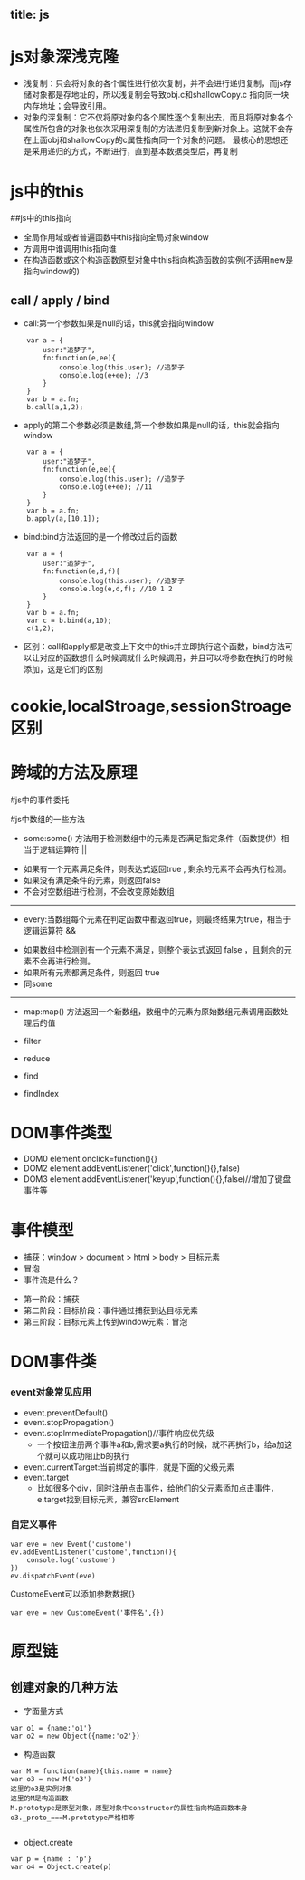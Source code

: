 title: js
---
# js对象深浅克隆
- 浅复制：只会将对象的各个属性进行依次复制，并不会进行递归复制，而js存储对象都是存地址的，所以浅复制会导致obj.c和shallowCopy.c 指向同一块内存地址；会导致引用。
- 对象的深复制：它不仅将原对象的各个属性逐个复制出去，而且将原对象各个属性所包含的对象也依次采用深复制的方法递归复制到新对象上。这就不会存在上面obj和shallowCopy的c属性指向同一个对象的问题。
最核心的思想还是采用递归的方式，不断进行，直到基本数据类型后，再复制

# js中的this
##js中的this指向
- 全局作用域或者普遍函数中this指向全局对象window
- 方调用中谁调用this指向谁
- 在构造函数或这个构造函数原型对象中this指向构造函数的实例(不适用new是指向window的)

## call / apply / bind
- call:第一个参数如果是null的话，this就会指向window
```
	var a = {
	    user:"追梦子",
	    fn:function(e,ee){
	        console.log(this.user); //追梦子
	        console.log(e+ee); //3
	    }
	}
	var b = a.fn;
	b.call(a,1,2);
```

- apply的第二个参数必须是数组,第一个参数如果是null的话，this就会指向window

```
	var a = {
	    user:"追梦子",
	    fn:function(e,ee){
	        console.log(this.user); //追梦子
	        console.log(e+ee); //11
	    }
	}
	var b = a.fn;
	b.apply(a,[10,1]);
```

- bind:bind方法返回的是一个修改过后的函数
```
	var a = {
	    user:"追梦子",
	    fn:function(e,d,f){
	        console.log(this.user); //追梦子
	        console.log(e,d,f); //10 1 2
	    }
	}
	var b = a.fn;
	var c = b.bind(a,10);
	c(1,2);
```

- 区别：call和apply都是改变上下文中的this并立即执行这个函数，bind方法可以让对应的函数想什么时候调就什么时候调用，并且可以将参数在执行的时候添加，这是它们的区别

# cookie,localStroage,sessionStroage 区别

# 跨域的方法及原理

#js中的事件委托

#js中数组的一些方法
- some:some() 方法用于检测数组中的元素是否满足指定条件（函数提供）相当于逻辑运算符 ||
 + 如果有一个元素满足条件，则表达式返回true , 剩余的元素不会再执行检测。
 + 如果没有满足条件的元素，则返回false
 + 不会对空数组进行检测，不会改变原始数组

---

- every:当数组每个元素在判定函数中都返回true，则最终结果为true，相当于逻辑运算符 &&
 + 如果数组中检测到有一个元素不满足，则整个表达式返回 false ，且剩余的元素不会再进行检测。
 + 如果所有元素都满足条件，则返回 true
 + 同some
---

- map:map() 方法返回一个新数组，数组中的元素为原始数组元素调用函数处理后的值

- filter
- reduce
- find
- findIndex

# DOM事件类型
- DOM0 element.onclick=function(){}
- DOM2 element.addEventListener('click',function(){},false)
- DOM3 element.addEventListener('keyup',function(){},false)//增加了键盘事件等

# 事件模型
- 捕获：window > document > html > body > 目标元素
- 冒泡
- 事件流是什么？
 + 第一阶段：捕获
 + 第二阶段：目标阶段：事件通过捕获到达目标元素
 + 第三阶段：目标元素上传到window元素：冒泡


# DOM事件类
### event对象常见应用
- event.preventDefault()
- event.stopPropagation()
- event.stoplmmediatePropagation()//事件响应优先级
	+ 一个按钮注册两个事件a和b,需求要a执行的时候，就不再执行b，给a加这个就可以成功阻止b的执行
- event.currentTarget:当前绑定的事件，就是下面的父级元素
- event.target
	+ 比如很多个div，同时注册点击事件，给他们的父元素添加点击事件，e.target找到目标元素，兼容srcElement

### 自定义事件
```
var eve = new Event('custome')
ev.addEventListener('custome',function(){
	console.log('custome')
})
ev.dispatchEvent(eve)
```
CustomeEvent可以添加参数数据{}
```
var eve = new CustomeEvent('事件名',{})
```

# 原型链
## 创建对象的几种方法
- 字面量方式
```
var o1 = {name:'o1'}
var o2 = new Object({name:'o2'})
```
- 构造函数
```
var M = function(name){this.name = name}
var o3 = new M('o3')
这里的o3是实例对象
这里的M是构造函数
M.prototype是原型对象，原型对象中constructor的属性指向构造函数本身
o3._proto_===M.prototype严格相等


```
- object.create
```
var p = {name : 'p'}
var o4 = Object.create(p)
```